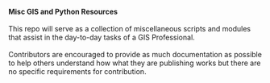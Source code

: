 **Misc GIS and Python Resources** <br><br>
This repo will serve as a collection of miscellaneous scripts and modules that assist in the day-to-day tasks of a GIS Professional. <br><br>Contributors are encouraged to provide as much documentation as possible to help others understand how what they are publishing works but there are no specific requirements for contribution. <br><br>

